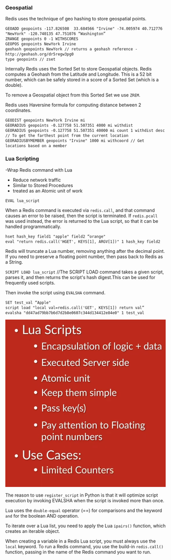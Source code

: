 ### Geospatial

Redis uses the technique of geo hashing to store geospatial points.
```
GEOADD geopoints -117.826508  33.684566 "Irvine" -74.005974 40.712776 "NewYork" -120.740135 47.751076 “Washington”
ZRANGE geopoints 0 -1 WITHSCORES
GEOPOS geopoints NewYork Irvine
geohash geopoints NewYork // returns a geohash reference - http://geohash.org/dr5regw3pg0
type geopoints // zset
```
Internally Redis uses the Sorted Set to store Geospatial objects. Redis computes a Geohash from the Latitude and Longitude. This is a 52 bit number, which can be safely stored in a score of a Sorted Set (which is a double).

To remove a Geospatial object from this Sorted Set we use `ZREM`.

Redis uses Haversine formula for computing distance between 2 coordinates.

```
GEODIST geopoints NewYork Irvine mi
GEORADIUS geopoints -0.127758 51.507351 4000 mi withdist
GEORADIUS geopoints -0.127758 51.507351 40000 mi count 1 withdist desc // To get the farthest point from the current location
GEORADIUSBYMEMBER geopoints "Irvine" 1000 mi withcoord // Get locations based on a member
```

### Lua Scripting

  -Wrap Redis command with Lua
 - Reduce network traffic
 - Similar to Stored Procedures
 - treated as an Atomic unit of work

```
EVAL lua_script
```
When a Redis command is executed via `redis.call`, and that command causes an error to be raised, then the script is terminated.
If `redis.pcall` was used instead, the error is returned to the Lua script, so that it can be handled programmatically.

```
hset hash_key field1 "apple" field2 “orange"
eval "return redis.call('HGET', KEYS[1], ARGV[1])" 1 hash_key field2
```

Redis will truncate a Lua number, removing anything after the decimal point. If you need to preserve a floating point number, then pass back to Redis as a String.


`SCRIPT LOAD lua_script` //The SCRIPT LOAD command takes a given script, parses it, and then returns the script's hash digest.This can be used for frequently used scripts.

Then invoke the script using `EVALSHA` command.
```
SET test_val “Apple"
script load "local val=redis.call('GET', KEYS[1]) return val”
evalsha "dd47ad79bb7b6d7d2b8e0607c344d134412e84e0" 1 test_val
```
![Lists](./lua.png?raw=true "Lists")

The reason to use `register_script` in Python is that it will optimize script execution by invoking EVALSHA when the script is invoked more than once.

Lua uses the `double-equal` operator (==) for comparisons and the keyword `and` for the boolean AND operation.

To iterate over a Lua list, you need to apply the Lua `ipairs()` function, which creates an iterable object.

When creating a variable in a Redis Lua script, you must always use the `local` keyword. To run a Redis command, you use the build-in `redis.call()` function, passing in the name of the Redis command you want to run.







